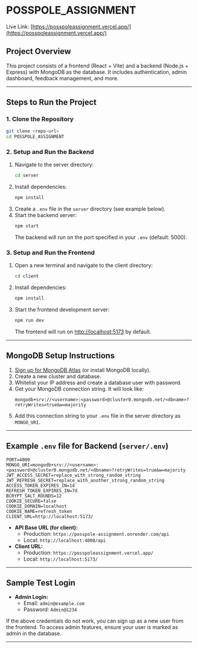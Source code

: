 # POSSPOLE_ASSIGNMENT

Live Link: [https://posspoleassignment.vercel.app/](https://posspoleassignment.vercel.app/)

## Project Overview
This project consists of a frontend (React + Vite) and a backend (Node.js + Express) with MongoDB as the database. It includes authentication, admin dashboard, feedback management, and more.

---

## Steps to Run the Project

### 1. Clone the Repository
```bash
git clone <repo-url>
cd POSSPOLE_ASSIGNMENT
```

### 2. Setup and Run the Backend
1. Navigate to the server directory:
   ```bash
   cd server
   ```
2. Install dependencies:
   ```bash
   npm install
   ```
3. Create a `.env` file in the `server` directory (see example below).
4. Start the backend server:
   ```bash
   npm start
   ```
   The backend will run on the port specified in your `.env` (default: 5000).

### 3. Setup and Run the Frontend
1. Open a new terminal and navigate to the client directory:
   ```bash
   cd client
   ```
2. Install dependencies:
   ```bash
   npm install
   ```
3. Start the frontend development server:
   ```bash
   npm run dev
   ```
   The frontend will run on [http://localhost:5173](http://localhost:5173) by default.

---

## MongoDB Setup Instructions
1. [Sign up for MongoDB Atlas](https://www.mongodb.com/cloud/atlas) (or install MongoDB locally).
2. Create a new cluster and database.
3. Whitelist your IP address and create a database user with password.
4. Get your MongoDB connection string. It will look like:
   ```
   mongodb+srv://<username>:<password>@cluster0.mongodb.net/<dbname>?retryWrites=true&w=majority
   ```
5. Add this connection string to your `.env` file in the server directory as `MONGO_URI`.

---

## Example `.env` file for Backend (`server/.env`)
```
PORT=4000
MONGO_URI=mongodb+srv://<username>:<password>@cluster0.mongodb.net/<dbname>?retryWrites=true&w=majority
JWT_ACCESS_SECRET=replace_with_strong_random_string
JWT_REFRESH_SECRET=replace_with_another_strong_random_string
ACCESS_TOKEN_EXPIRES_IN=1d
REFRESH_TOKEN_EXPIRES_IN=7d
BCRYPT_SALT_ROUNDS=12
COOKIE_SECURE=false
COOKIE_DOMAIN=localhost
COOKIE_NAME=refresh_token
CLIENT_URL=http://localhost:5173/
```
- **API Base URL (for client):**
  - Production: `https://posspole-assignment.onrender.com/api`
  - Local: `http://localhost:4000/api`
- **Client URL:**
  - Production: `https://posspoleassignment.vercel.app/`
  - Local: `http://localhost:5173/`
---

## Sample Test Login
- **Admin Login:**
  - Email: `admin@example.com`
  - Password: `Admin@1234`

If the above credentials do not work, you can sign up as a new user from the frontend. To access admin features, ensure your user is marked as admin in the database.

---


